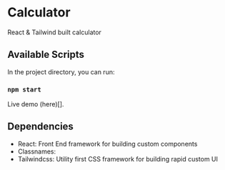 # Calculator

React & Tailwind built calculator

## Available Scripts

In the project directory, you can run:

### `npm start`

Live demo (here)[].

## Dependencies 

- React: Front End framework for building custom components
- Classnames: 
- Tailwindcss: Utility first CSS framework for building rapid custom UI 